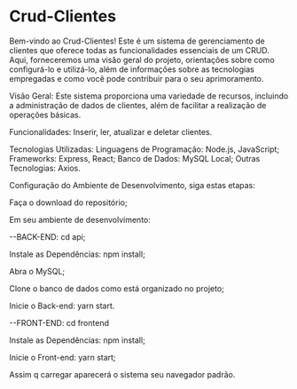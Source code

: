 # Crud-Clientes

Bem-vindo ao Crud-Clientes! Este é um sistema de gerenciamento de clientes que oferece todas as funcionalidades essenciais de um CRUD. Aqui, forneceremos uma visão geral do projeto, orientações sobre como configurá-lo e utilizá-lo, além de informações sobre as tecnologias empregadas e como você pode contribuir para o seu aprimoramento.

Visão Geral: Este sistema proporciona uma variedade de recursos, incluindo a administração de dados de clientes, além de facilitar a realização de operações básicas.

Funcionalidades: Inserir, ler, atualizar e deletar clientes.

Tecnologias Utilizadas: Linguagens de Programação: Node.js, JavaScript; Frameworks: Express, React; Banco de Dados: MySQL Local; Outras Tecnologias: Axios.

Configuração do Ambiente de Desenvolvimento, siga estas etapas:

Faça o download do repositório;

Em seu ambiente de desenvolvimento:

--BACK-END: cd api;

Instale as Dependências: npm install;

Abra o MySQL;

Clone o banco de dados como está organizado no projeto;

Inicie o Back-end: yarn start.

--FRONT-END: cd frontend

Instale as Dependências: npm install;

Inicie o Front-end: yarn start;

Assim q carregar aparecerá o sistema seu navegador padrão.
